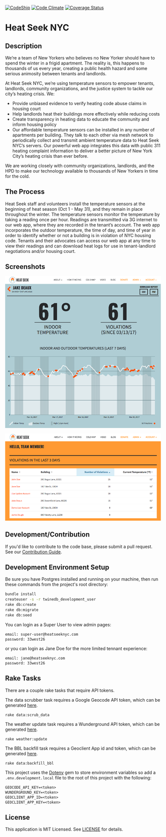 [![CodeShip](https://www.codeship.io/projects/13e8e870-b9be-0131-0742-5af5088413f2/status)](https://codeship.com/projects/20839)
[![Code Climate](https://codeclimate.com/github/heatseeknyc/heatseeknyc.png)](https://codeclimate.com/github/heatseeknyc/heatseeknyc)
[![Coverage Status](https://coveralls.io/repos/wfjeff/twinenyc/badge.png)](https://coveralls.io/r/wfjeff/twinenyc)

# Heat Seek NYC

## Description

We’re a team of New Yorkers who believes no New Yorker should have to spend the winter in a frigid apartment. The reality is, this happens to thousands of us every year, creating a public health hazard and some serious animosity between tenants and landlords.

At Heat Seek NYC, we’re using temperature sensors to empower tenants, landlords, community organizations, and the justice system to tackle our city’s heating crisis. We:

* Provide unbiased evidence to verify heating code abuse claims in housing court
* Help landlords heat their buildings more effectively while reducing costs
* Create transparency in heating data to educate the community and inform housing policy
* Our affordable temperature sensors can be installed in any number of apartments per building. They talk to each other via mesh network to periodically collect and transmit ambient temperature data to Heat Seek NYC’s servers. Our powerful web app integrates this data with public 311 heating complaint information to deliver a better picture of New York City’s heating crisis than ever before.

We are working closely with community organizations, landlords, and the HPD to make our technology available to thousands of New Yorkers in time for the cold.

## The Process

Heat Seek staff and volunteers install the temperature sensors at the beginning of heat season (Oct 1 - May 31), and they remain in place throughout the winter. The temperature sensors monitor the temperature by taking a reading once per hour. Readings are transmitted via 3G internet to our web app, where they are recorded in the tenant’s account. The web app incorporates the outdoor temperature, the time of day, and time of year in order to identify whether or not a building is in violation of NYC housing code. Tenants and their advocates can access our web app at any time to view their readings and can download heat logs for use in tenant-landlord negotiations and/or housing court.

## Screenshots

![dashboard screenshot](app/assets/images/readme-assets/dashboard_screenshot.png)


![search screenshot](app/assets/images/readme-assets/dashboard_advocate.png)

## Development/Contribution

If you'd like to contribute to the code base, please submit a pull request. See our [Contribution Guide](CONTRIBUTING.md).

## Development Environment Setup

Be sure you have Postgres installed and running on your machine, then run these commands from the project's root directory:

```bash
bundle install
createuser -s -r twinedb_development_user
rake db:create
rake db:migrate
rake db:seed
```

You can login as a Super User to view admin pages:

```
email: super-user@heatseeknyc.com
password: 33west26
```

or you can login as Jane Doe for the more limited tennant experience:

```
email: jane@heatseeknyc.com
password: 33west26
```

## Rake Tasks

There are a couple rake tasks that require API tokens.

The data scrubber task requires a Google Geocode API token, which can be generated [here](https://developers.google.com/maps/documentation/geocoding/get-api-key).

```
rake data:scrub_data
```

The weather update task requires a Wunderground API token, which can be generated [here](https://www.wunderground.com/weather/api).

```
rake weather:update
```

The BBL backfill task requires a Geoclient App id and token, which can be generated [here](https://developer.cityofnewyork.us/api/geoclient-api).

```
rake data:backfill_bbl
```

This project uses the [Dotenv](https://github.com/bkeepers/dotenv) gem to store environment variables so add a `.env.development.local` file to the root of this project with the following:

```
GEOCODE_API_KEY=<token>
WUNDERGROUND_KEY=<token>
GEOCLIENT_APP_ID=<token>
GEOCLIENT_APP_KEY=<token>
```



## License

This application is MIT Licensed. See [LICENSE](LICENSE.txt) for details.
